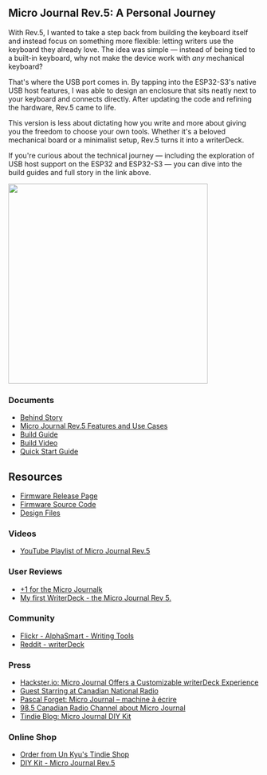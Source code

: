 ## Micro Journal Rev.5: A Personal Journey

With Rev.5, I wanted to take a step back from building the keyboard itself and instead focus on something more flexible: letting writers use the keyboard they already love. The idea was simple — instead of being tied to a built-in keyboard, why not make the device work with *any* mechanical keyboard?

That's where the USB port comes in. By tapping into the ESP32-S3's native USB host features, I was able to design an enclosure that sits neatly next to your keyboard and connects directly. After updating the code and refining the hardware, Rev.5 came to life.

This version is less about dictating how you write and more about giving you the freedom to choose your own tools. Whether it's a beloved mechanical board or a minimalist setup, Rev.5 turns it into a writerDeck.  

If you're curious about the technical journey — including the exploration of USB host support on the ESP32 and ESP32-S3 — you can dive into the build guides and full story in the link above.

<img src="./images/001.jpg" width="400">


### Documents 

* [Behind Story](./story.md)
* [Micro Journal Rev.5 Features and Use Cases](https://youtu.be/felg-JbUMr0)
* [Build Guide](./build-guide.md)
* [Build Video](https://youtu.be/xDClC_4uQIw)
* [Quick Start Guide](./quickstart/readme.md)

## Resources

* [Firmware Release Page](https://github.com/unkyulee/micro-journal/releases)
* [Firmware Source Code](../micro-journal-rev-4-esp32/)
* [Design Files](./STL)


### Videos

* [YouTube Playlist of Micro Journal Rev.5](https://www.youtube.com/playlist?list=PLrUXYLEnAaNT9xCD-dFa0QLdjVJLV7N7T)


### User Reviews

* [+1 for the Micro Journalk](https://www.reddit.com/r/writerDeck/comments/1cyvjsf/1_for_the_micro_journal/)
* [My first WriterDeck - the Micro Journal Rev 5.](https://www.reddit.com/r/writerDeck/comments/1cytyq6/my_first_writerdeck_the_micro_journal_rev_5/)


### Community

* [Flickr - AlphaSmart - Writing Tools](https://www.flickr.com/groups/alphasmart/discuss/72157721921183163/)
* [Reddit - writerDeck](https://www.reddit.com/r/writerDeck/)


### Press

* [Hackster.io: Micro Journal Offers a Customizable writerDeck Experience](https://www.hackster.io/news/micro-journal-offers-a-customizable-writerdeck-experience-4ffbf773f3ec)
* [Guest Starring at Canadian National Radio](https://ici.radio-canada.ca/nouvelle/2080542/telephone-idiot-minimaliste-dumbphone)
* [Pascal Forget: Micro Journal – machine à écrire](https://www.pascalforget.com/micro-journal/)
* [98.5 Canadian Radio Channel about Micro Journal](https://www.985fm.ca/audio/632913/un-clavier-ergonomique-ideal-pour-le-teletravail)
* [Tindie Blog: Micro Journal DIY Kit](https://blog.tindie.com/2024/11/micro-journal-diy-kit/)



### Online Shop

* [Order from Un Kyu's Tindie Shop](https://www.tindie.com/products/unkyulee/micro-journal-rev5-a-personal-journey/)
* [DIY Kit - Micro Journal Rev.5](https://www.tindie.com/products/unkyulee/diy-kit-micro-journal-rev5/)

